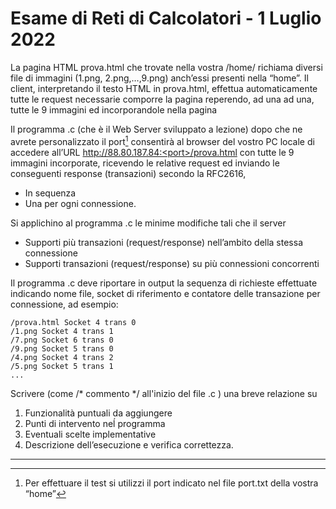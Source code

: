 # Esame di Reti di Calcolatori - 1 Luglio 2022

La pagina HTML prova.html che trovate nella vostra /home/<matricola> richiama diversi file
di immagini (1.png, 2.png,…,9.png) anch’essi presenti nella “home”. Il client, interpretando il
testo HTML in prova.html, effettua automaticamente tutte le request necessarie comporre la
pagina reperendo, ad una ad una, tutte le 9 immagini ed incorporandole nella pagina

Il programma <matricola>.c (che è il Web Server sviluppato a lezione) dopo che ne avrete
personalizzato il port[^1] consentirà al browser del vostro PC locale di accedere all’URL http://88.80.187.84:<port>/prova.html con tutte le 9 immagini incorporate, ricevendo le relative request
ed inviando le conseguenti response (transazioni) secondo la RFC2616,
- In sequenza
- Una per ogni connessione.

Si applichino al programma <matricola>.c le minime modifiche tali che il server
- Supporti più transazioni (request/response) nell’ambito della stessa connessione
- Supporti transazioni (request/response) su più connessioni concorrenti

Il programma <matricola>.c deve riportare in output la sequenza di richieste effettuate indicando
nome file, socket di riferimento e contatore delle transazione per connessione, ad esempio:

```
/prova.html Socket 4 trans 0
/1.png Socket 4 trans 1
/7.png Socket 6 trans 0
/9.png Socket 5 trans 0
/4.png Socket 4 trans 2
/5.png Socket 5 trans 1
... 
```
Scrivere (come /* commento */ all'inizio del file <matricola>.c ) una breve relazione su
1. Funzionalità puntuali da aggiungere
2. Punti di intervento neĺ programma
3. Eventuali scelte implementative
4. Descrizione dell’esecuzione e verifica correttezza.

---
[^1]:  Per effettuare il test si utilizzi il port indicato nel file port.txt della vostra “home”